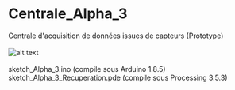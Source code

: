 # Centrale_Alpha_3
Centrale d'acquisition de données issues de capteurs (Prototype)<br>
<br>
![alt text](http://entropie.org/3615/wp-content/uploads/2019/05/DSC_8862-1680x1116.jpg)<br>
<br>
sketch_Alpha_3.ino (compile sous Arduino 1.8.5)<br>
sketch_Alpha_3_Recuperation.pde (compile sous Processing 3.5.3)

